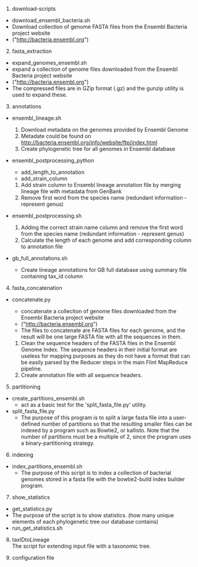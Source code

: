 1. download-scripts
  - download_ensembl_bacteria.sh 
  - Download collection of genome FASTA files from the Ensembl Bacteria project website
  - ("http://bacteria.ensembl.org")
  
2. fasta_extraction
  - expand_genomes_ensembl.sh
  - expand a collection of genome files downloaded from the Ensembl Bacteria project website 
  - ("http://bacteria.ensembl.org")
  - The compressed files are in GZip format (.gz) and the gunzip utility is used to expand these.
  
3. annotations

  - ensembl_lineage.sh
  	1) Download metadata on the genomes provided by Ensembl Genome
	2) Metadate could be found on http://bacteria.ensembl.org/info/website/ftp/index.html
	3) Create phylogenetic tree for all genomes in Ensembl database
	
  - ensembl_postprocessing_python
  	- add_length_to_annotation
	- add_strain_column
	1) Add strain column to Ensembl lineage annotation file by merging lineage file with metadata from GenBank
	2) Remove first word from the species name (redundant information - represent genus)

  - ensembl_postprocessing.sh
      1) Adding the correct strain name column and remove the first word from the species name 
        (redundant information - represent genus)
      2) Calculate the length of each genome and add corresponding column to annotation file
  - gb_full_annotations.sh
  	- Create lineage annotations for GB full database using summary file containing tax_id column
      
      
4. fasta_concatenation
  - concatenate.py
    - concatenate a collection of genome files downloaded from the Ensembl Bacteria project website
     - ("http://bacteria.ensembl.org")
    - The files to concatenate are FASTA files for each genome, and the result will be one large FASTA file with all the sequences in them.
    
    1)	Clean the sequence headers of the FASTA files in the Ensembl Genome Index.
 	The sequence headers in their initial format are useless for mapping purposes as they do not have a format
 	that can be easily parsed by the Reducer steps in the main Flint MapReduce pipeline.
    2)	Create annotation file with all sequence headers.

5. partitioning
  - create_partitions_ensembl.sh
    - act as a basic test for the 'split_fasta_file.py' utility.
  - split_fasta_file.py
    -  The purpose of this program is to split a large fasta file into a user-defined number of partitions so that
       the resulting smaller files can be indexed by a program such as Bowtie2, or kallisto.  Note that the number of
       partitions must be a multiple of 2, since the program uses a binary-partitioning strategy.

6. indexing
- index_partitions_ensembl.sh
  - The purpose of this script is to index a collection of bacterial genomes stored in a fasta file with the
  	bowtie2-build index builder program.
  
7. show_statistics
- get_statistics.py
 - The purpose of the script is to show statistics.
    (how many unique elements of each phylogenetic tree our database contains)
- run_get_statistics.sh
  
  
8. taxIDtoLineage  
The script for extending input file with a taxonomic tree.

9. configuration file
  
